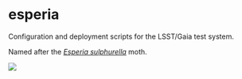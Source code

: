 # esperia
Configuration and deployment scripts for the LSST/Gaia test system.

Named after the <a href="https://ukmoths.org.uk/species/esperia-sulphurella">_Esperia sulphurella_</a> moth.

<a href="https://ukmoths.org.uk/species/esperia-sulphurella"><img src="https://ukmoths.org.uk/site/assets/files/7943/esperiasulphurella1.450x0.jpg?nc=1540716448"/></a>
